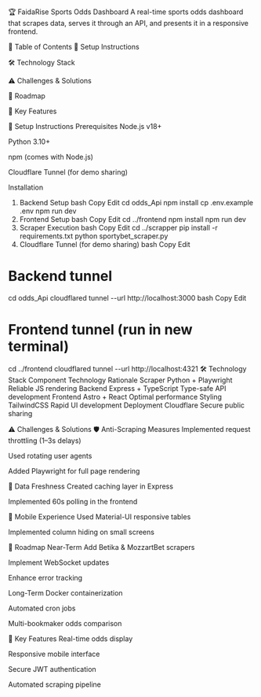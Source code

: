 🏆 FaidaRise Sports Odds Dashboard
A real-time sports odds dashboard that scrapes data, serves it through an API, and presents it in a responsive frontend.

📌 Table of Contents
🚀 Setup Instructions

🛠 Technology Stack

⚠️ Challenges & Solutions

🔮 Roadmap

🎯 Key Features

🚀 Setup Instructions
Prerequisites
Node.js v18+

Python 3.10+

npm (comes with Node.js)

Cloudflare Tunnel (for demo sharing)

Installation
1. Backend Setup
bash
Copy
Edit
cd odds_Api
npm install
cp .env.example .env
npm run dev
2. Frontend Setup
bash
Copy
Edit
cd ../frontend
npm install
npm run dev
3. Scraper Execution
bash
Copy
Edit
cd ../scrapper
pip install -r requirements.txt
python sportybet_scraper.py
4. Cloudflare Tunnel (for demo sharing)
bash
Copy
Edit
# Backend tunnel
cd odds_Api
cloudflared tunnel --url http://localhost:3000
bash
Copy
Edit
# Frontend tunnel (run in new terminal)
cd ../frontend
cloudflared tunnel --url http://localhost:4321
🛠 Technology Stack
Component	Technology	Rationale
Scraper	Python + Playwright	Reliable JS rendering
Backend	Express + TypeScript	Type-safe API development
Frontend	Astro + React	Optimal performance
Styling	TailwindCSS	Rapid UI development
Deployment	Cloudflare	Secure public sharing

⚠️ Challenges & Solutions
🛡️ Anti-Scraping Measures
Implemented request throttling (1–3s delays)

Used rotating user agents

Added Playwright for full page rendering

🧠 Data Freshness
Created caching layer in Express

Implemented 60s polling in the frontend

📱 Mobile Experience
Used Material-UI responsive tables

Implemented column hiding on small screens

🔮 Roadmap
Near-Term
Add Betika & MozzartBet scrapers

Implement WebSocket updates

Enhance error tracking

Long-Term
Docker containerization

Automated cron jobs

Multi-bookmaker odds comparison

🎯 Key Features
Real-time odds display

Responsive mobile interface

Secure JWT authentication

Automated scraping pipeline


